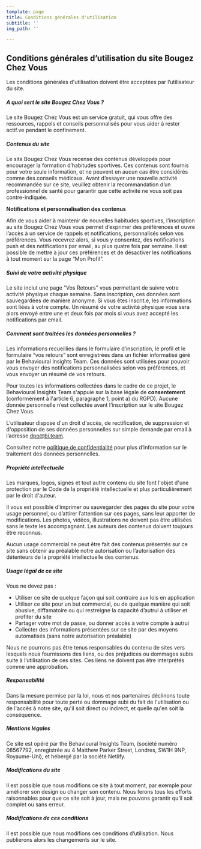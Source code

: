 ```yaml
---
template: page
title: Conditions générales d'utilisation
subtitle: ''
img_path: ''

---
```

## Conditions générales d’utilisation du site Bougez Chez Vous

Les conditions générales d'utilisation doivent être acceptées par l’utilisateur du site.

##### **A quoi sert le site Bougez Chez Vous ?**

Le site Bougez Chez Vous est un service gratuit, qui vous offre des ressources, rappels et conseils personnalisés pour vous aider à rester actif.ve pendant le confinement.

##### **Contenus du site**

Le site Bougez Chez Vous recense des contenus développés pour encourager la formation d’habitudes sportives. Ces contenus sont fournis pour votre seule information, et ne peuvent en aucun cas être considérés comme des conseils médicaux. Avant d’essayer une nouvelle activité recommandée sur ce site, veuillez obtenir la recommandation d’un professionnel de santé pour garantir que cette activité ne vous soit pas contre-indiquée.

  
**Notifications et personnalisation des contenus**

Afin de vous aider à maintenir de nouvelles habitudes sportives, l’inscription au site Bougez Chez Vous vous permet d’exprimer des préférences et ouvre l’accès à un service de rappels et notifications, personnalisés selon vos préférences. Vous recevrez alors, si vous y consentez, des notifications push et des notifications par email, au plus quatre fois par semaine. Il est possible de mettre à jour ces préférences et de désactiver les notifications à tout moment sur la page “Mon Profil”.

##### **Suivi de votre activité physique**

Le site inclut une page “Vos Retours” vous permettant de suivre votre activité physique chaque semaine. Sans inscription, ces données sont sauvegardées de manière anonyme. Si vous êtes inscrit.e, les informations sont liées à votre compte. Un résumé de votre activité physique vous sera alors envoyé entre une et deux fois par mois si vous avez accepté les notifications par email.

##### **Comment sont traitées les données personnelles ?**

Les informations recueillies dans le formulaire d’inscription, le profil et le formulaire “vos retours” sont enregistrées dans un fichier informatisé géré par le Behavioural Insights Team. Ces données sont utilisées pour pouvoir vous envoyer des notifications personnalisées selon vos préférences, et vous envoyer un résumé de vos retours.

Pour toutes les informations collectées dans le cadre de ce projet, le Behavioural Insights Team s'appuie sur la base légale de **consentement** (conformément à l'article 6, paragraphe 1, point a) du RGPD). Aucune donnée personnelle n’est collectée avant l’inscription sur le site Bougez Chez Vous.

L’utilisateur dispose d'un droit d'accès, de rectification, de suppression et d'opposition de ses données personnelles sur simple demande par email à l’adresse dpo@bi.team.

Consultez notre [politique de confidentialité]() pour plus d’information sur le traitement des données personnelles.

##### **Propriété intellectuelle**

Les marques, logos, signes et tout autre contenu du site font l'objet d'une protection par le Code de la propriété intellectuelle et plus particulièrement par le droit d'auteur.

Il vous est possible d’imprimer ou sauvegarder des pages du site pour votre usage personnel, ou d’attirer l’attention sur ces pages, sans leur apporter de modifications. Les photos, vidéos, illustrations ne doivent pas être utilisées sans le texte les accompagnant. Les auteurs des contenus doivent toujours être reconnus.

Aucun usage commercial ne peut être fait des contenus présentés sur ce site sans obtenir au préalable notre autorisation ou l’autorisation des détenteurs de la propriété intellectuelle des contenus.

##### **Usage légal de ce site**

Vous ne devez pas :

* Utiliser ce site de quelque façon qui soit contraire aux lois en application
* Utiliser ce site pour un but commercial, ou de quelque manière qui soit abusive, diffamatoire ou qui restreigne la capacité d’autrui à utiliser et profiter du site
* Partager votre mot de passe, ou donner accès à votre compte à autrui
* Collecter des informations présentées sur ce site par des moyens automatisés (sans notre autorisation préalable)

Nous ne pourrons pas être tenus responsables du contenu de sites vers lesquels nous fournissons des liens, ou des préjudices ou dommages subis suite à l’utilisation de ces sites. Ces liens ne doivent pas être interprétés comme une approbation.

##### **Responsabilité**

Dans la mesure permise par la loi, nous et nos partenaires déclinons toute responsabilité pour toute perte ou dommage subi du fait de l'utilisation ou de l'accès à notre site, qu'il soit direct ou indirect, et quelle qu'en soit la conséquence.

##### **Mentions légales**

Ce site est opéré par the Behavioural Insights Team, (société numéro 08567792, enregistrée au 4 Matthew Parker Street, Londres, SW1H 9NP, Royaume-Uni), et hébergé par la société Netlify.

##### **Modifications du site**

Il est possible que nous modifions ce site à tout moment, par exemple pour améliorer son design ou changer son contenu. Nous ferons tous les efforts raisonnables pour que ce site soit à jour, mais ne pouvons garantir qu’il soit complet ou sans erreur.

##### **Modifications de ces conditions**

Il est possible que nous modifions ces conditions d’utilisation. Nous publierons alors les changements sur le site.
